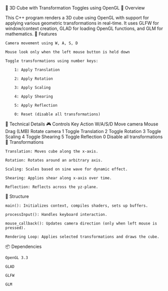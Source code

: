 📘 3D Cube with Transformation Toggles using OpenGL
🔧 Overview

This C++ program renders a 3D cube using OpenGL with support for applying various geometric transformations in real-time. It uses GLFW for window/context creation, GLAD for loading OpenGL functions, and GLM for mathematics.
🧱 Features

    Camera movement using W, A, S, D

    Mouse look only when the left mouse button is held down

    Toggle transformations using number keys:

        1: Apply Translation

        2: Apply Rotation

        3: Apply Scaling

        4: Apply Shearing

        5: Apply Reflection

        0: Reset (disable all transformations)

🧠 Technical Details
🎮 Controls
Key	Action
W/A/S/D	Move camera
Mouse Drag (LMB)	Rotate camera
1	Toggle Translation
2	Toggle Rotation
3	Toggle Scaling
4	Toggle Shearing
5	Toggle Reflection
0	Disable all transformations
🧱 Transformations

    Translation: Moves cube along the x-axis.

    Rotation: Rotates around an arbitrary axis.

    Scaling: Scales based on sine wave for dynamic effect.

    Shearing: Applies shear along x-axis over time.

    Reflection: Reflects across the yz-plane.

🧩 Structure

    main(): Initializes context, compiles shaders, sets up buffers.

    processInput(): Handles keyboard interaction.

    mouse_callback(): Updates camera direction (only when left mouse is pressed).

    Rendering Loop: Applies selected transformations and draws the cube.

📦 Dependencies

    OpenGL 3.3

    GLAD

    GLFW

    GLM
